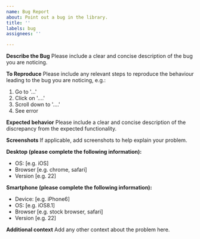 ```yaml
---
name: Bug Report
about: Point out a bug in the library.
title: ''
labels: bug
assignees: ''

---
```


**Describe the Bug**
Please include a clear and concise description of the bug you are noticing.

**To Reproduce**
Please include any relevant steps to reproduce the behaviour leading to the bug you are noticing, e.g.:
1. Go to '...'
2. Click on '....'
3. Scroll down to '....'
4. See error

**Expected behavior**
Please include a clear and concise description of the discrepancy from the expected functionality. 

**Screenshots**
If applicable, add screenshots to help explain your problem.

**Desktop (please complete the following information):**
 - OS: [e.g. iOS]
 - Browser [e.g. chrome, safari]
 - Version [e.g. 22]

**Smartphone (please complete the following information):**
 - Device: [e.g. iPhone6]
 - OS: [e.g. iOS8.1]
 - Browser [e.g. stock browser, safari]
 - Version [e.g. 22]

**Additional context**
Add any other context about the problem here.
